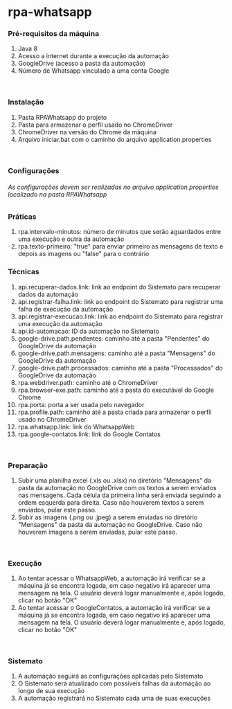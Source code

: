 # rpa-whatsapp

### Pré-requisitos da máquina
1) Java 8
2) Acesso a internet durante a execução da automação
3) GoogleDrive (acesso a pasta da automação)
4) Número de Whatsapp vinculado a uma conta Google

<br>

### Instalação
1) Pasta RPAWhatsapp do projeto
2) Pasta para armazenar o perfil usado no ChromeDriver
3) ChromeDriver na versão do Chrome da máquina
4) Arquivo iniciar.bat com o caminho do arquivo application.properties

<br>

### Configurações
###### As configurações devem ser realizadas no arquivo application.properties localizado na pasta RPAWhatsapp
### Práticas
1) rpa.intervalo-minutos: número de minutos que serão aguardados entre uma execução e outra da automação
2) rpa.texto-primeiro: "true" para enviar primeiro as mensagens de texto e depois as imagens ou "false" para o contrário
### Técnicas
1) api.recuperar-dados.link: link ao endpoint do Sistemato para recuperar dados da automação
2) api.registrar-falha.link: link ao endpoint do Sistemato para registrar uma falha de execução da automação
3) api.registrar-execucao.link: link ao endpoint do Sistemato para registrar uma execução da automação
4) api.id-automacao: ID da automação no Sistemato
5) google-drive.path.pendentes: caminho até a pasta "Pendentes" do GoogleDrive da automação
6) google-drive.path.mensagens: caminho até a pasta "Mensagens" do GoogleDrive da automação
7) google-drive.path.processados: caminho até a pasta "Processados" do GoogleDrive da automação
8) rpa.webdriver.path: caminho até o ChromeDriver
9) rpa.browser-exe.path: caminho até a pasta do executável do Google Chrome
10) rpa.porta: porta a ser usada pelo navegador
11) rpa.profile.path: caminho até a pasta criada para armazenar o perfil usado no ChromeDriver
12) rpa.whatsapp.link: link do WhatsappWeb
13) rpa.google-contatos.link: link do Google Contatos

<br>

### Preparação
1) Subir uma planilha excel (.xls ou .xlsx) no diretório "Mensagens" da pasta da automação no GoogleDrive com os textos a serem enviados nas mensagens. Cada célula da primeira linha será enviada seguindo a ordem esquerda para direita. Caso não houverem textos a serem enviados, pular este passo.
2) Subir as imagens (.png ou .jpeg) a serem enviadas no diretório "Mensagens" da pasta da automação no GoogleDrive. Caso não houverem imagens a serem enviadas, pular este passo.

<br>

### Execução
1) Ao tentar acessar o WhatsappWeb, a automação irá verificar se a máquina já se encontra logada, em caso negativo irá aparecer uma mensagem na tela. O usuário deverá logar manualmente e, após logado, clicar no botão "OK"
2) Ao tentar acessar o GoogleContatos, a automação irá verificar se a máquina já se encontra logada, em caso negativo irá aparecer uma mensagem na tela. O usuário deverá logar manualmente e, após logado, clicar no botão "OK"

<br>

### Sistemato
1) A automação seguirá as configurações aplicadas pelo Sistemato
2) O Sistemato será atualizado com possíveis falhas da automação ao longo de sua execução
3) A automação registrará no Sistemato cada uma de suas execuções